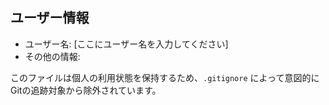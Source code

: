 ## ユーザー情報

- ユーザー名: [ここにユーザー名を入力してください]
- その他の情報:

このファイルは個人の利用状態を保持するため、`.gitignore` によって意図的にGitの追跡対象から除外されています。
